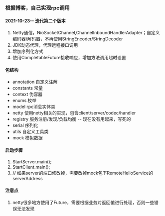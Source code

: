 ### 根据博客，自己实现rpc调用

#### 2021-10-23-- 迭代第二个版本
1. Netty通信，NioSocketChannel,ChannelInboundHandlerAdapter；自定义编码器/解码器，不再使用StringEncoder/StringDecoder
2. JDK动态代理，代理远程接口调用
3. 增加序列化方式
4. 使用CompletableFuture接收响应，增加方法调用超时设置
#### 包结构
- annotation 自定义注解
- constants 常量
- context 伪容器
- enums 枚举
- model rpc消息实体类
- netty 使用netty相关的实现，包含client/server/codec/handler
- registry 服务注册/发现/负载均衡  -- 现在没有用起来，写死的
- serial 序列化
- utils 自定义工具类
- mock 模拟数据

#### 启动步骤
1. StartServer.main();
2. StartClient.main();
3. // 如果server的端口修改掉，需要改掉mock包下RemoteHelloService的serverAddress

#### 注意点
1. netty很多地方使用了Future，需要根据业务对返回值进行处理，否则一些错误无法发现
